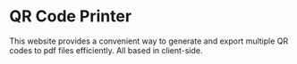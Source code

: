 # QR Code Printer

This website provides a convenient way to generate and export multiple QR codes to pdf files efficiently. All based in client-side.

